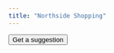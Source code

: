 ```yaml
---
title: "Northside Shopping"
---
```

<link rel="stylesheet" href="<category>.css">
<form name="suggestionForm" action="" method="GET">
  <input type="button" name="getSuggestion" value="Get a suggestion" onClick="printSuggestion(data)">
</form>

<div id="suggestion"></div>

<script type="text/javascript" src="shopping.js"></script>
